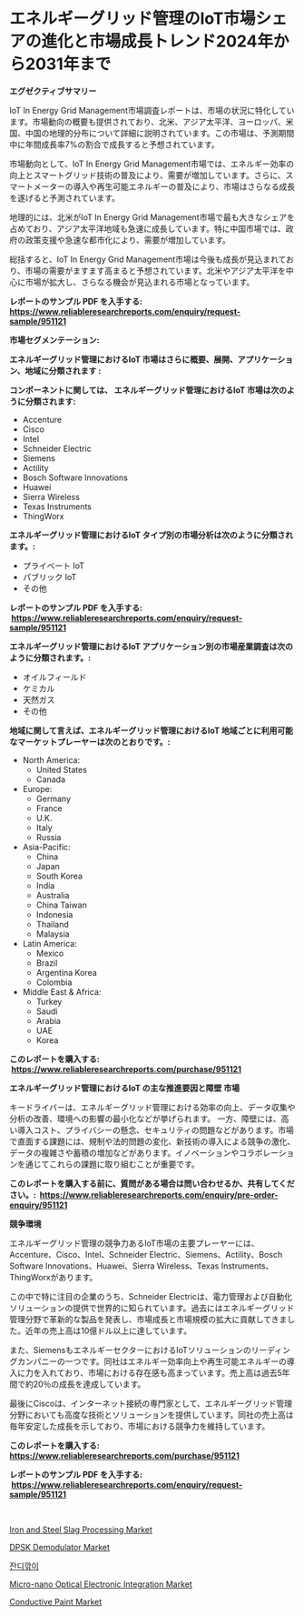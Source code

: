 <p><h1>エネルギーグリッド管理のIoT市場シェアの進化と市場成長トレンド2024年から2031年まで</h1></p><p><strong>エグゼクティブサマリー</strong></p>
<p><p>IoT In Energy Grid Management市場調査レポートは、市場の状況に特化しています。市場動向の概要も提供されており、北米、アジア太平洋、ヨーロッパ、米国、中国の地理的分布について詳細に説明されています。この市場は、予測期間中に年間成長率7%の割合で成長すると予想されています。</p><p>市場動向として、IoT In Energy Grid Management市場では、エネルギー効率の向上とスマートグリッド技術の普及により、需要が増加しています。さらに、スマートメーターの導入や再生可能エネルギーの普及により、市場はさらなる成長を遂げると予測されています。</p><p>地理的には、北米がIoT In Energy Grid Management市場で最も大きなシェアを占めており、アジア太平洋地域も急速に成長しています。特に中国市場では、政府の政策支援や急速な都市化により、需要が増加しています。</p><p>総括すると、IoT In Energy Grid Management市場は今後も成長が見込まれており、市場の需要がますます高まると予想されています。北米やアジア太平洋を中心に市場が拡大し、さらなる機会が見込まれる市場となっています。</p></p>
<p><strong>レポートのサンプル PDF を入手する: <a href="https://www.reliableresearchreports.com/enquiry/request-sample/951121">https://www.reliableresearchreports.com/enquiry/request-sample/951121</a></strong></p>
<p><strong>市場セグメンテーション:</strong></p>
<p><strong> エネルギーグリッド管理におけるIoT 市場はさらに概要、展開、アプリケーション、地域に分類されます :</strong></p>
<p><strong>コンポーネントに関しては、 エネルギーグリッド管理におけるIoT 市場は次のように分類されます: &nbsp;</strong></p>
<p><ul><li>Accenture</li><li>Cisco</li><li>Intel</li><li>Schneider Electric</li><li>Siemens</li><li>Actility</li><li>Bosch Software Innovations</li><li>Huawei</li><li>Sierra Wireless</li><li>Texas Instruments</li><li>ThingWorx</li></ul></p>
<p><strong> エネルギーグリッド管理におけるIoT タイプ別の市場分析は次のように分類されます。:</strong></p>
<p><ul><li>プライベート IoT</li><li>パブリック IoT</li><li>その他</li></ul></p>
<p><strong>レポートのサンプル PDF を入手する: &nbsp;<a href="https://www.reliableresearchreports.com/enquiry/request-sample/951121">https://www.reliableresearchreports.com/enquiry/request-sample/951121</a></strong></p>
<p><strong> エネルギーグリッド管理におけるIoT アプリケーション別の市場産業調査は次のように分類されます。:</strong></p>
<p><ul><li>オイルフィールド</li><li>ケミカル</li><li>天然ガス</li><li>その他</li></ul></p>
<p><strong>地域に関して言えば、エネルギーグリッド管理におけるIoT 地域ごとに利用可能なマーケットプレーヤーは次のとおりです。:</strong></p>
<p><ul>
    <li>
        North America:
        <ul>
            <li>United States</li>
            <li>Canada</li>
        </ul>
    </li>
    <li>
        Europe:
        <ul>
            <li>Germany</li>
            <li>France</li>
            <li>U.K.</li>
            <li>Italy</li>
            <li>Russia</li>
        </ul>
    </li>
    <li>
        Asia-Pacific:
        <ul>
            <li>China</li>
            <li>Japan</li>
            <li>South Korea</li>
            <li>India</li>
            <li>Australia</li>
            <li>China Taiwan</li>
            <li>Indonesia</li>
            <li>Thailand</li>
            <li>Malaysia</li>
        </ul>
    </li>
    <li>
        Latin America:
        <ul>
            <li>Mexico</li>
            <li>Brazil</li>
            <li>Argentina Korea</li>
            <li>Colombia</li>
        </ul>
    </li>
    <li>
        Middle East & Africa:
        <ul>
            <li>Turkey</li>
            <li>Saudi</li>
            <li>Arabia</li>
            <li>UAE</li>
            <li>Korea</li>
        </ul>
    </li>
    </ul></p>
<p><strong>このレポートを購入する: &nbsp;<a href="https://www.reliableresearchreports.com/purchase/951121">https://www.reliableresearchreports.com/purchase/951121</a></strong></p>
<p><strong>エネルギーグリッド管理におけるIoT の主な推進要因と障壁 市場</strong></p>
<p><p>キードライバーは、エネルギーグリッド管理における効率の向上、データ収集や分析の改善、環境への影響の最小化などが挙げられます。 一方、障壁には、高い導入コスト、プライバシーの懸念、セキュリティの問題などがあります。市場で直面する課題には、規制や法的問題の変化、新技術の導入による競争の激化、データの複雑さや蓄積の増加などがあります。イノベーションやコラボレーションを通じてこれらの課題に取り組むことが重要です。</p></p>
<p><strong>このレポートを購入する前に、質問がある場合は問い合わせるか、共有してください。:&nbsp; <a href="https://www.reliableresearchreports.com/enquiry/pre-order-enquiry/951121">https://www.reliableresearchreports.com/enquiry/pre-order-enquiry/951121</a></strong></p>
<p><strong>競争環境</strong></p>
<p><p>エネルギーグリッド管理の競争力あるIoT市場の主要プレーヤーには、Accenture、Cisco、Intel、Schneider Electric、Siemens、Actility、Bosch Software Innovations、Huawei、Sierra Wireless、Texas Instruments、ThingWorxがあります。</p><p>この中で特に注目の企業のうち、Schneider Electricは、電力管理および自動化ソリューションの提供で世界的に知られています。過去にはエネルギーグリッド管理分野で革新的な製品を発表し、市場成長と市場規模の拡大に貢献してきました。近年の売上高は10億ドル以上に達しています。</p><p>また、SiemensもエネルギーセクターにおけるIoTソリューションのリーディングカンパニーの一つです。同社はエネルギー効率向上や再生可能エネルギーの導入に力を入れており、市場における存在感も高まっています。売上高は過去5年間で約20％の成長を達成しています。</p><p>最後にCiscoは、インターネット接続の専門家として、エネルギーグリッド管理分野においても高度な技術とソリューションを提供しています。同社の売上高は毎年安定した成長を示しており、市場における競争力を維持しています。</p></p>
<p><strong>このレポートを購入する: &nbsp; <a href="https://www.reliableresearchreports.com/purchase/951121">https://www.reliableresearchreports.com/purchase/951121</a></strong></p>
<p><strong>レポートのサンプル PDF を入手する: &nbsp;<a href="https://www.reliableresearchreports.com/enquiry/request-sample/951121">https://www.reliableresearchreports.com/enquiry/request-sample/951121</a></strong><strong></strong></p>
<p>&nbsp;</p>
<p><p><a href="https://view.publitas.com/reportprime-1/decoding-the-iron-and-steel-slag-processing-market-a-deep-dive-into-the-latest-market-trends-market-segmentation-and-competitive-analysis/">Iron and Steel Slag Processing Market</a></p><p><a href="https://issuu.com/reportprime-2/docs/dpsk-demodulator-market-size-2030.pptx">DPSK Demodulator Market</a></p><p><a href="https://github.com/sougarounis/Market-Research-Report-List-2/blob/main/7492460191724.md">잔디깎이</a></p><p><a href="https://view.publitas.com/reportprime-1/micro-nano-optical-electronic-integration-market-size-furnishes-valuable-information-encompassing-market-share-market-trends-and-projections-spanning-from-2024-to-2031/">Micro-nano Optical Electronic Integration Market</a></p><p><a href="https://github.com/gdfhhhj/Market-Research-Report-List-3/blob/main/conductive-paint-market.md">Conductive Paint Market</a></p></p>